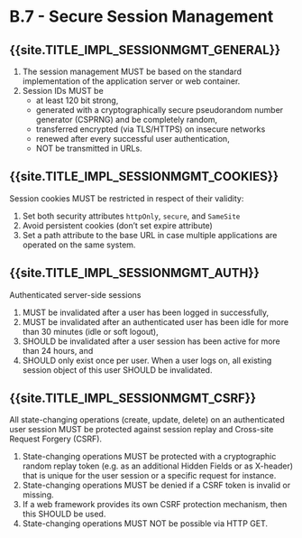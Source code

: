 # B.7 - Secure Session Management

## {{site.TITLE_IMPL_SESSIONMGMT_GENERAL}}
1. The session management MUST be based on the standard implementation of the application server or web container.
2. Session IDs MUST be
    - at least 120 bit strong,
    - generated with a cryptographically secure pseudorandom number generator (CSPRNG) and be completely random,
    - transferred encrypted (via TLS/HTTPS) on insecure networks
    - renewed after every successful user authentication,
    - NOT be transmitted in URLs.
  
## {{site.TITLE_IMPL_SESSIONMGMT_COOKIES}}  
Session cookies MUST be restricted in respect of their validity:
1. Set both security attributes `httpOnly`, `secure`, and `SameSite`
2. Avoid persistent cookies (don’t set expire attribute)
3. Set a path attribute to the base URL in case multiple applications are operated on the same system.

## {{site.TITLE_IMPL_SESSIONMGMT_AUTH}}
Authenticated server-side sessions
1. MUST be invalidated after a user has been logged in successfully,
2. MUST be invalidated after an authenticated user has been idle for more than 30 minutes (idle or soft logout),
3. SHOULD be invalidated after a user session has been active for more than 24 hours, and
4. SHOULD only exist once per user. When a user logs on, all existing session object of this user SHOULD be invalidated.

## {{site.TITLE_IMPL_SESSIONMGMT_CSRF}}
All state-changing operations (create, update, delete) on an authenticated user session MUST be protected against session replay and Cross-site Request Forgery (CSRF).
1. State-changing operations MUST be protected with a cryptographic random replay token (e.g. as an additional Hidden Fields or as X-header) that is unique for the user session or a specific request for instance.
2. State-changing operations MUST be denied if a CSRF token is invalid or missing.
3. If a web framework provides its own CSRF protection mechanism, then this SHOULD be used.
4. State-changing operations MUST NOT be possible via HTTP GET.
